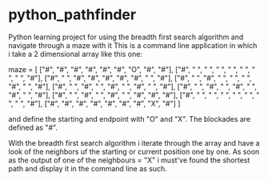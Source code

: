 # python_pathfinder
Python learning project for using the breadth first search algorithm and navigate through a maze with it
This is a command line application in which i take a 2 dimensional array like this one:

maze = [
    ["#", "#", "#", "#", "#", "#", "O", "#", "#"],
    ["#", " ", " ", " ", " ", " ", " ", " ", "#"],
    ["#", " ", "#", "#", "#", "#", "#", " ", "#"],
    ["#", " ", "#", " ", " ", " ", "#", " ", "#"],
    ["#", " ", "#", " ", "#", " ", "#", " ", "#"],
    ["#", " ", "#", " ", "#", " ", "#", " ", "#"],
    ["#", " ", "#", " ", "#", " ", "#", "#", "#"],
    ["#", " ", " ", " ", " ", " ", " ", " ", "#"],
    ["#", "#", "#", "#", "#", "#", "#", "X", "#"]
]

and define the starting and endpoint with "O" and "X". The blockades are defined as "#".

With the breadth first search algorithm i iterate through the array and have a look of the neighbors uf the starting or current position one by one. As soon as the output of one of the neighbours = "X" i must've found the shortest path and display it in the command line as such.
